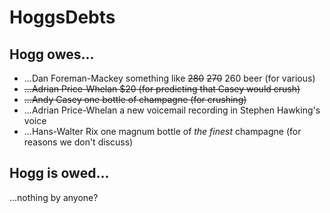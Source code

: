 # HoggsDebts

## Hogg owes...
- ...Dan Foreman-Mackey something like ~~280~~ ~~270~~ 260 beer (for various)
- ~~...Adrian Price-Whelan $20 (for predicting that Casey would crush)~~
- ~~...Andy Casey one bottle of champagne (for crushing)~~
- ...Adrian Price-Whelan a new voicemail recording in Stephen Hawking's voice
- ...Hans-Walter Rix one magnum bottle of *the finest* champagne (for reasons we don't discuss)

## Hogg is owed...
...nothing by anyone?
